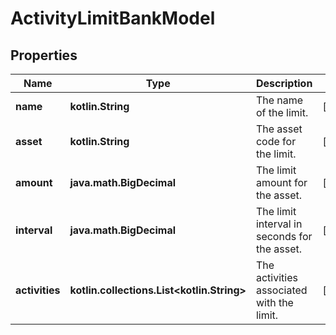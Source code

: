 
# ActivityLimitBankModel

## Properties
Name | Type | Description | Notes
------------ | ------------- | ------------- | -------------
**name** | **kotlin.String** | The name of the limit. |  [optional]
**asset** | **kotlin.String** | The asset code for the limit. |  [optional]
**amount** | **java.math.BigDecimal** | The limit amount for the asset. |  [optional]
**interval** | **java.math.BigDecimal** | The limit interval in seconds for the asset. |  [optional]
**activities** | **kotlin.collections.List&lt;kotlin.String&gt;** | The activities associated with the limit. |  [optional]



